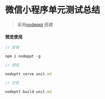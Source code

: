 <!--
 * @Author: Wginit
 * @Date: 2019-11-20 18:04:01
 * @LastEditTime: 2019-11-20 18:09:58
 -->
# 微信小程序单元测试总结

> 采用[nodeppt](https://github.com/ksky521/nodeppt) 搭建

#### 预览使用

```javascript
// 安装

npm i nodeppt -g

// 预览

nodeptt serve unit.md

// 打包

nodeptt build unit.md

```
